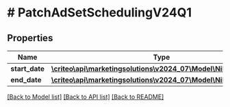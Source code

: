 # # PatchAdSetSchedulingV24Q1

## Properties

Name | Type | Description | Notes
------------ | ------------- | ------------- | -------------
**start_date** | [**\criteo\api\marketingsolutions\v2024_07\Model\NillableDateTime**](NillableDateTime.md) |  | [optional]
**end_date** | [**\criteo\api\marketingsolutions\v2024_07\Model\NillableDateTime**](NillableDateTime.md) |  | [optional]

[[Back to Model list]](../../README.md#models) [[Back to API list]](../../README.md#endpoints) [[Back to README]](../../README.md)
